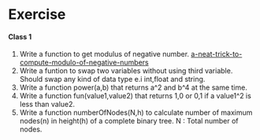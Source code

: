 # Exercise
#### Class 1
1. Write a function to get modulus of negative number.
[a-neat-trick-to-compute-modulo-of-negative-numbers](https://dev.to/maurobringolf/a-neat-trick-to-compute-modulo-of-negative-numbers-111e)
2. Write a funtion to swap two variables without using third variable. Should swap any kind of data type e.i int,float and string.
3. Write a function power(a,b) that returns a^2 and b^4 at the same time.
4. Write a function fun(value1,value2) that returns 1,0 or 0,1 if a value1^2 is less than value2.
5. Write a function numberOfNodes(N,h) to calculate number of maximum nodes(n) in height(h) of a complete binary tree. N : Total number of nodes.
